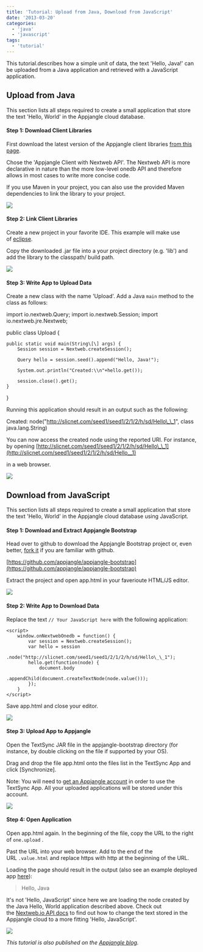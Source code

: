 ```yaml
---
title: 'Tutorial: Upload from Java, Download from JavaScript'
date: '2013-03-20'
categories:
  - 'java'
  - 'javascript'
tags:
  - 'tutorial'
---
```


This tutorial.describes how a simple unit of data, the text 'Hello, Java!' can be uploaded from a Java application and retrieved with a JavaScript application.

## Upload from Java

This section lists all steps required to create a small application that store the text 'Hello, World' in the Appjangle cloud database.

#### Step 1: Download Client Libraries

First download the latest version of the Appjangle client libraries [from this page](http://appjangle.com/build#clientLibraries).

Chose the 'Appjangle Client with Nextweb API'. The Nextweb API is more declarative in nature than the more low-level onedb API and therefore allows in most cases to write more concise code.

If you use Maven in your project, you can also use the provided Maven dependencies to link the library to your project.

[![](images/scr-download-java-library.PNG)](http://dl.dropbox.com/u/957046/static/assets/1210/scr-download-java-library.PNG)

#### Step 2: Link Client Libraries

Create a new project in your favorite IDE. This example will make use of [eclipse](http://eclipse.org/).

Copy the downloaded .jar file into a your project directory (e.g. 'lib') and add the library to the classpath/ build path.

[![](images/scr-appjangle-link-libraries.PNG)](http://dl.dropbox.com/u/957046/static/assets/1210/scr-appjangle-link-libraries.PNG)

#### Step 3: Write App to Upload Data

Create a new class with the name 'Upload'. Add a Java `main` method to the class as follows:

import io.nextweb.Query;
import io.nextweb.Session;
import io.nextweb.jre.Nextweb;

public class Upload {

    public static void main(String\[\] args) {
        Session session = Nextweb.createSession();

        Query hello = session.seed().append("Hello, Java!");

        System.out.println("Created:\\n"+hello.get());

        session.close().get();
    }

}

Running this application should result in an output such as the following:

Created:
node("http://slicnet.com/seed1/seed1/2/1/2/h/sd/Hello\_\_1",
class java.lang.String)

You can now access the created node using the reported URI. For instance, by opening [http://slicnet.com/seed1/seed1/2/1/2/h/sd/Hello\_\_1](http://slicnet.com/seed1/seed1/2/1/2/h/sd/Hello__1)

in a web browser.

[![](images/scr-appjangle-hello-java.PNG)](http://dl.dropbox.com/u/957046/static/assets/1210/scr-appjangle-hello-java.PNG)

## Download from JavaScript

This section lists all steps required to create a small application that store the text 'Hello, World' in the Appjangle cloud database using JavaScript.

#### Step 1: Download and Extract Appjangle Bootstrap

Head over to github to download the Appjangle Bootstrap project or, even better, [fork it](https://github.com/appjangle/appjangle-bootstrap/fork) if you are familiar with github.

[https://github.com/appjangle/appjangle-bootstrap](https://github.com/appjangle/appjangle-bootstrap)

Extract the project and open app.html in your faverioute HTML/JS editor.

[![](images/scr-appjangle-bootstrap-download.PNG)](https://dl.dropbox.com/u/957046/static/assets/1210/scr-appjangle-bootstrap-download.PNG)

#### Step 2: Write App to Download Data

Replace the text `// Your JavaScript here` with the following application:

<body>
    <script
        src="http://appjangle.com/js/v01/appjangle/appjangle.nocache.js">
    </script>

    <script>
        window.onNextwebOnedb = function() {
            var session = Nextweb.createSession();
            var hello = session
                    .node("http://slicnet.com/seed1/seed1/2/1/2/h/sd/Hello\_\_1");
            hello.get(function(node) {
                document.body
                        .appendChild(document.createTextNode(node.value()));
            });
        }
    </script>

</body>

Save app.html and close your editor.

[![](images/scr-appjangle-edit-bootstrap.PNG)](http://dl.dropbox.com/u/957046/static/assets/1210/scr-appjangle-edit-bootstrap.PNG)

#### Step 3: Upload App to Appjangle

Open the TextSync JAR file in the appjangle-bootstrap directory (for instance, by double clicking on the file if supported by your OS).

Drag and drop the file app.html onto the files list in the TextSync App and click \[Synchronize\].

Note: You will need to [get an Appjangle account](http://appjangle.com/singup) in order to use the TextSync App. All your uploaded applications will be stored under this account.

[![](images/scr-appjangle-upload-textsync.PNG)](http://dl.dropbox.com/u/957046/static/assets/1210/scr-appjangle-upload-textsync.PNG)

#### Step 4: Open Application

Open app.html again. In the beginning of the file, copy the URL to the right of `one.upload` .

Past the URL into your web browser. Add to the end of the URL `.value.html` and replace https with http at the beginning of the URL.

Loading the page should result in the output (also see an example deployed app [here](http://u1.linnk.it/qc8sbw/usr/apps/textsync/docs/hello-javascript-001.value.html)):

> Hello, Java

It's not 'Hello, JavaScript' since here we are loading the node created by the Java Hello, World application described above. Check out the [Nextweb.io API docs](http://nextweb.io/) to find out how to change the text stored in the Appjangle cloud to a more fitting 'Hello, JavaScript'.

[![](images/scr-appjangle-javascript-deployed.PNG)](http://dl.dropbox.com/u/957046/static/assets/1210/scr-appjangle-javascript-deployed.PNG)

_This tutorial is also published on the [Appjangle blog](http://appjangle.blogspot.com/2013/03/tutorial-upload-from-java-download-from.html)._
